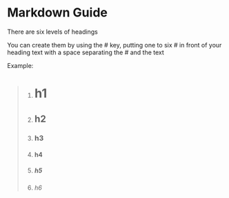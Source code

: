 # Markdown Guide

There are six levels of headings

You can create them by using the # key, putting one to six # in front of your heading text with a space separating the # and the text

Example:
> 1. # h1 
> 2. ## h2
> 3. ### h3
> 4. #### h4
> 5. ##### h5
> 6. ###### h6
